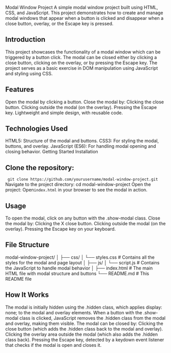 Modal Window Project
A simple modal window project built using HTML, CSS, and JavaScript. This project demonstrates how to create and manage modal windows that appear when a button is clicked and disappear when a close button, overlay, or the Escape key is pressed.

## Introduction

This project showcases the functionality of a modal window which can be triggered by a button click. The modal can be closed either by clicking a close button, clicking on the overlay, or by pressing the Escape key. The project serves as a basic exercise in DOM manipulation using JavaScript and styling using CSS.

## Features

Open the modal by clicking a button.
Close the modal by:
Clicking the close button.
Clicking outside the modal (on the overlay).
Pressing the Escape key.
Lightweight and simple design, with reusable code.

## Technologies Used

HTML5: Structure of the modal and buttons.
CSS3: For styling the modal, buttons, and overlay.
JavaScript (ES6): For handling modal opening and closing behavior.
Getting Started
Installation

## Clone the repository:

`
git clone https://github.com/yourusername/modal-window-project.git`
Navigate to the project directory:
cd modal-window-project Open the project: Open`index.html` in your browser to see the modal in action.

## Usage

To open the modal, click on any button with the .show-modal class.
Close the modal by:
Clicking the X close button.
Clicking outside the modal (on the overlay).
Pressing the Escape key on your keyboard.

## File Structure

modal-window-project/
│
├── css/
│ └── styles.css # Contains all the styles for the modal and page layout
│
├── js/
│ └── script.js # Contains the JavaScript to handle modal behavior
│
├── index.html # The main HTML file with modal structure and buttons
└── README.md # This README file

## How It Works

The modal is initially hidden using the .hidden class, which applies display: none; to the modal and overlay elements.
When a button with the .show-modal class is clicked, JavaScript removes the .hidden class from the modal and overlay, making them visible.
The modal can be closed by:
Clicking the close button (which adds the .hidden class back to the modal and overlay).
Clicking the overlay area outside the modal (which also adds the .hidden class back).
Pressing the Escape key, detected by a keydown event listener that checks if the modal is open and closes it.
